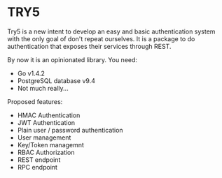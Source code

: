 TRY5
====

Try5 is a new intent to develop an easy and basic authentication system with the only goal of don't repeat ourselves. It is a package to do authentication that exposes their services through REST.

By now it is an opinionated library. You need:

- Go v1.4.2
- PostgreSQL database v9.4
- Not much really...

Proposed features:

- HMAC Authentication
- JWT Authentication
- Plain user / password authentication
- User management
- Key/Token managemnt
- RBAC Authorization
- REST endpoint
- RPC endpoint
